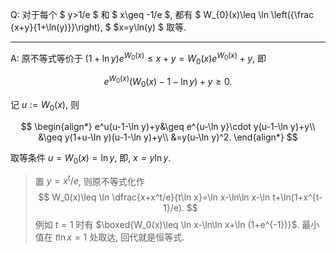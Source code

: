 Q: 对于每个 $ y>1/e $ 和 $ x\geq -1/e $, 都有 $ W_{0}(x)\leq \ln \left({\frac {x+y}{1+\ln(y)}}\right), $ $x=y\ln(y) $ 取等. 

***

A: 原不等式等价于 $(1+\ln y)e^{W_0(x)}\leq x+y=W_0(x)e^{W_0(x)}+y$, 即 

$$
e^{W_0(x)}(W_0(x)-1-\ln y) +y\geq 0.
$$

记 $u:=W_0(x)$, 则 

$$
\begin{align*} e^u(u-1-\ln y)+y&\geq e^{u-\ln y}\cdot y(u-1-\ln y)+y\\ &\geq y(1+u-\ln y)(u-1-\ln y)+y\\ &=y(u-\ln y)^2. \end{align*}
$$

取等条件 $u=W_0(x)=\ln y$, 即, $x=y\ln y$. 

> 置 $y=x^t/e$, 则原不等式化作
> $$
> W_0(x)\leq \ln \dfrac{x+x^t/e}{t\ln x}=\ln x-\ln\ln x-\ln t+\ln(1+x^{t-1}/e).
> $$
> 例如 $t=1$ 时有 $\boxed{W_0(x)\leq \ln x-\ln\ln x+\ln (1+e^{-1})}$. 最小值在 $t\ln x=1$ 处取达, 回代就是恒等式.

